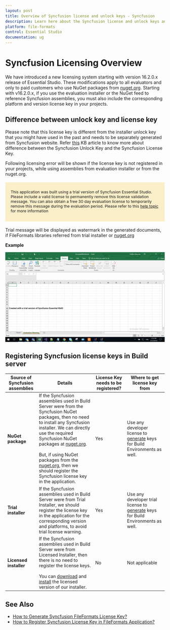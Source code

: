 ```yaml
---
layout: post
title: Overview of Syncfusion license and unlock keys - Syncfusion
description: Learn here about the Syncfusion license and unlock keys and difference between license and unlock keys.
platform: file-formats
control: Essential Studio
documentation: ug
---
```


<style>
#license {
    font-size: .88em!important;
margin-top: 1.5em;     margin-bottom: 1.5em;
    background-color: #fbefca;
    padding: 10px 17px 14px;
}
</style>

# Syncfusion Licensing Overview

We have introduced a new licensing system starting with version 16.2.0.x release of Essential Studio. These modifications apply to all evaluators and only to paid customers who use NuGet packages from [nuget.org](https://www.nuget.org/). Starting with v16.2.0.x, if you use the evaluation installer or the NuGet feed to reference Syncfusion assemblies, you must also include the corresponding platform and version license key in your projects.

## Difference between unlock key and license key

Please note that this license key is different from the installer unlock key that you might have used in the past and needs to be separately generated from Syncfusion website. Refer [this](https://support.syncfusion.com/kb/article/7863/difference-between-the-unlock-key-and-licensing-key) KB article to know more about difference between the Syncfusion Unlock Key and the Syncfusion License Key.

Following licensing error will be shown if the license key is not registered in your projects, while using assemblies from evaluation installer or from the nuget.org.

<div id="license">

This application was built using a trial version of Syncfusion Essential Studio. Please include a valid license to permanently remove this license validation message. You can also obtain a free 30 day evaluation license to temporarily remove this message during the evaluation period. Please refer to this <a href="/file-formats/licensing/overview">help topic</a> for more information 

</div>


Trial message will be displayed as watermark in the generated documents, if FileFormats libraries referred from  trial installer or [nuget.org](https://www.nuget.org/packages?q=syncfusion)

**Example**

![IO Licensing Message](licensing-images/io-licensing-message.png)

## Registering Syncfusion license keys in Build server

| Source of Syncfusion assemblies | Details | License Key needs to be registered? | Where to get license key from |
| ------------- | ------------- | ------------- | ------------- |
| **NuGet package** | If the Syncfusion assemblies used in Build Server were from the Syncfusion NuGet packages, then no need to install any Syncfusion installer. We can directly use the required Syncfusion NuGet packages at [nuget.org](http://nuget.org/). <br><br>But, if using NuGet packages from the [nuget.org](https://www.nuget.org/packages?q=syncfusion), then we should register the Syncfusion license key in the application.| Yes | Use any developer license to [generate](https://help.syncfusion.com/file-formats/licensing/how-to-generate) keys for Build Environments as well. |
| **Trial installer** | If the Syncfusion assemblies used in Build Server were from Trial Installer, we should register the license key in the application for the corresponding version and platforms, to avoid trial license warning. | Yes | Use any developer trial license to [generate](https://help.syncfusion.com/file-formats/licensing/how-to-generate) keys for Build Environments as well. |
| **Licensed installer** |If the Syncfusion assemblies used in Build Server were from Licensed Installer, then there is no need to register the license keys.<br><br>You can [download](https://help.syncfusion.com/file-formats/installation/web-installer/how-to-download#download-the-license-version) and [install](https://help.syncfusion.com/file-formats/installation/web-installer/how-to-install) the licensed version of our installer. | No | Not applicable |

## See Also

* [How to Generate Syncfusion FileFormats License Key?](https://help.syncfusion.com/file-formats/licensing/how-to-generate)
* [How to Register Syncfusion License Key in FileFormats Application?](https://help.syncfusion.com/file-formats/licensing/how-to-register-in-an-application)
